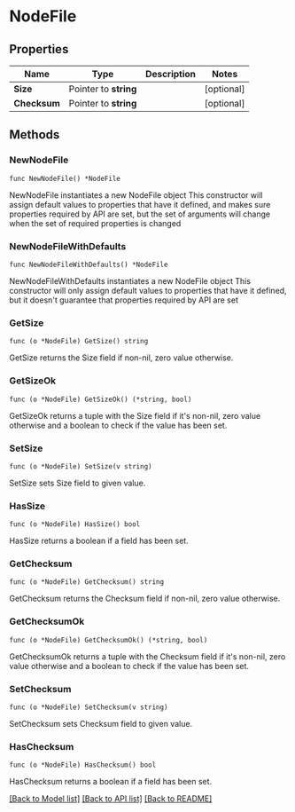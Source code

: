 # NodeFile

## Properties

Name | Type | Description | Notes
------------ | ------------- | ------------- | -------------
**Size** | Pointer to **string** |  | [optional] 
**Checksum** | Pointer to **string** |  | [optional] 

## Methods

### NewNodeFile

`func NewNodeFile() *NodeFile`

NewNodeFile instantiates a new NodeFile object
This constructor will assign default values to properties that have it defined,
and makes sure properties required by API are set, but the set of arguments
will change when the set of required properties is changed

### NewNodeFileWithDefaults

`func NewNodeFileWithDefaults() *NodeFile`

NewNodeFileWithDefaults instantiates a new NodeFile object
This constructor will only assign default values to properties that have it defined,
but it doesn't guarantee that properties required by API are set

### GetSize

`func (o *NodeFile) GetSize() string`

GetSize returns the Size field if non-nil, zero value otherwise.

### GetSizeOk

`func (o *NodeFile) GetSizeOk() (*string, bool)`

GetSizeOk returns a tuple with the Size field if it's non-nil, zero value otherwise
and a boolean to check if the value has been set.

### SetSize

`func (o *NodeFile) SetSize(v string)`

SetSize sets Size field to given value.

### HasSize

`func (o *NodeFile) HasSize() bool`

HasSize returns a boolean if a field has been set.

### GetChecksum

`func (o *NodeFile) GetChecksum() string`

GetChecksum returns the Checksum field if non-nil, zero value otherwise.

### GetChecksumOk

`func (o *NodeFile) GetChecksumOk() (*string, bool)`

GetChecksumOk returns a tuple with the Checksum field if it's non-nil, zero value otherwise
and a boolean to check if the value has been set.

### SetChecksum

`func (o *NodeFile) SetChecksum(v string)`

SetChecksum sets Checksum field to given value.

### HasChecksum

`func (o *NodeFile) HasChecksum() bool`

HasChecksum returns a boolean if a field has been set.


[[Back to Model list]](../README.md#documentation-for-models) [[Back to API list]](../README.md#documentation-for-api-endpoints) [[Back to README]](../README.md)


